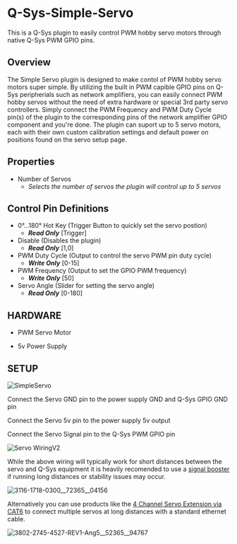 # Q-Sys-Simple-Servo
This is a Q-Sys plugin to easily control PWM hobby servo motors through native Q-Sys PWM GPIO pins.

## Overview
The Simple Servo plugin is designed to make contol of PWM hobby servo motors super simple. By utilizing the built in PWM capible GPIO pins on Q-Sys peripherials such as network amplifiers, you can easily connect PWM hobby servos without the need of extra hardware or special 3rd party servo controllers. Simply connect the PWM Frequency and PWM Duty Cycle pin(s) of the plugin to the corresponding pins of the network amplifier GPIO component and you're done. The plugin can suport up to 5 servo motors, each with their own custom calibration settings and default power on positions found on the servo setup page.

## Properties
- Number of Servos
  - *Selects the number of servos the plugin will control up to 5 servos*

## Control Pin Definitions
- 0°…180° Hot Key (Trigger Button to quickly set the servo postion)
  - ***Read Only*** [Trigger]
- Disable (Disables the plugin)
  - ***Read Only*** [1,0]
- PWM Duty Cycle (Output to control the servo PWM pin duty cycle)
  - ***Write Only*** [0-15]
- PWM Frequency (Output to set the GPIO PWM frequency)
  - ***Write Only*** [50]
- Servo Angle (Slider for setting the servo angle)
  - ***Read Only*** [0-180]

## HARDWARE

- PWM Servo Motor

- 5v Power Supply
 
## SETUP
![SimpleServo](https://github.com/user-attachments/assets/2feef951-e731-4a7c-9d53-33b0015d6060)



Connect the Servo GND pin to the power supply GND and Q-Sys GPIO GND pin

Connect the Servo 5v pin to the power supply 5v output

Connect the Servo Signal pin to the Q-Sys PWM GPIO pin

![Servo WiringV2](https://github.com/user-attachments/assets/8d04f42e-875f-450d-8e06-a66e9effd5c4)

While the above wiring will typically work for short distances between the servo and Q-Sys equipment it is heavily recomended to use a [signal booster](https://www.servocity.com/signal-boosting-servo-extension-3-pos-tjc8-mh-fc-to-fh-mc-300mm-length/?showHidden=true) if running long distances or stability issues may occur.

![3116-1718-0300__72365__04156](https://github.com/user-attachments/assets/00386235-ff52-47d1-9a02-aacc061a330e)

Alternatively you can use products like the [4 Channel Servo Extension via CAT6](https://www.servocity.com/4-channel-servo-extension-via-cat6/) to connect multiple servos at long distances with a standard ethernet cable.

![3802-2745-4527-REV1-Ang5__52365__94767](https://github.com/user-attachments/assets/52cd8f4f-afdf-4cbb-a7e1-38b168daedc5)
